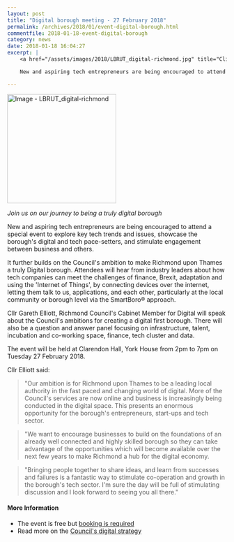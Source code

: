 ```yaml
---
layout: post
title: "Digital borough meeting - 27 February 2018"
permalink: /archives/2018/01/event-digital-borough.html
commentfile: 2018-01-18-event-digital-borough
category: news
date: 2018-01-18 16:04:27
excerpt: |
    <a href="/assets/images/2018/LBRUT_digital-richmond.jpg" title="Click for a larger image"><img src="/assets/images/2018/LBRUT_digital-richmond-thumb.jpg" width="150" alt="Image - LBRUT_digital-richmond"  class="photo right"/></a>

    New and aspiring tech entrepreneurs are being encouraged to attend a special event to explore key tech trends and issues, showcase the borough's digital and tech pace-setters, and stimulate engagement between business and others.

---
```


<a href="/assets/images/2018/LBRUT_digital-richmond.jpg" title="Click for a larger image"><img src="/assets/images/2018/LBRUT_digital-richmond-thumb.jpg" width="250" alt="Image - LBRUT_digital-richmond"  class="photo right"/></a>

*Join us on our journey to being a truly digital borough*

New and aspiring tech entrepreneurs are being encouraged to attend a special event to explore key tech trends and issues, showcase the borough's digital and tech pace-setters, and stimulate engagement between business and others.

It further builds on the Council's ambition to make Richmond upon Thames a truly Digital borough. Attendees will hear from industry leaders about how tech companies can meet the challenges of finance, Brexit, adaptation and using the 'Internet of Things', by connecting devices over the internet, letting them talk to us, applications, and each other, particularly at the local community or borough level via the SmartBoro® approach.

Cllr Gareth Elliott, Richmond Council's Cabinet Member for Digital will speak about the Council's ambitions for creating a digital first borough. There will also be a question and answer panel focusing on infrastructure, talent, incubation and co-working space, finance, tech cluster and data.

The event will be held at Clarendon Hall, York House from 2pm to 7pm on Tuesday 27 February 2018.

Cllr Elliott said:

> "Our ambition is for Richmond upon Thames to be a leading local authority in the fast paced and changing world of digital. More of the Council's services are now online and business is increasingly being conducted in the digital space. This presents an enormous opportunity for the borough's entrepreneurs, start-ups and tech sector.

> "We want to encourage businesses to build on the foundations of an already well connected and highly skilled borough so they can take advantage of the opportunities which will become available over the next few years to make Richmond a hub for the digital economy.

> "Bringing people together to share ideas, and learn from successes and failures is a fantastic way to stimulate co-operation and growth in the borough's tech sector. I'm sure the day will be full of stimulating discussion and I look forward to seeing you all there."


#### More Information

* The event is free but [booking is required](https://www.eventbrite.co.uk/e/digital-richmond-tickets-40473408053)
* Read more on the [Council's digital strategy](https://cabnet.richmond.gov.uk/documents/s70875/Digital%20Connectivity%20A4%20Brochure.pdf)
